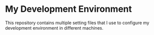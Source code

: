 # My Development Environment

This repository contains multiple setting files that I use to configure my development environment in different machines.
